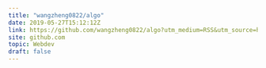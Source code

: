 ```yaml
---
title: "wangzheng0822/algo"
date: 2019-05-27T15:12:12Z
link: https://github.com/wangzheng0822/algo?utm_medium=RSS&utm_source=hune
site: github.com
topic: Webdev
draft: false
---
```

